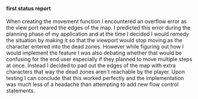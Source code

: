 #### first status report
When creating the movement function I encountered an overflow error as the view port neared the
edges of the map. I predicted this error during the planning phase of my application and
at the time I decided I would remedy the situation by making it so that the viewport would
stop moving as the character entered into the dead zones.
However while figuring out how I would implement the feature I was also debating whether
that would be confusing for the end user especially if they planned to move multiple steps at once.
Instead I decided to pad out the edges of the map with extra characters that way the dead zones
aren't reachable by the player. Upon testing I can conclude that this worked perfectly
and the implementation was much less of a headache than attempting to add new flow control statements.
